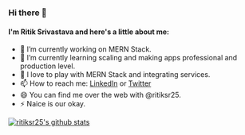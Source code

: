 ### Hi there 👋

#### I'm Ritik Srivastava and here's a little about me:

* 🔭 I’m currently working on MERN Stack.
* 🌱 I’m currently learning scaling and making apps professional and production level.
* 🤔 I love to play with MERN Stack and integrating services.
* 📫 How to reach me: [LinkedIn](https://www.linkedin.com/in/ritiksr25/) or [Twitter](https://twitter.com/ritiksr25)
* 😄 You can find me over the web with @ritiksr25.
* ⚡ Naice is our okay.

[![ritiksr25's github stats](https://github-readme-stats.vercel.app/api?username=ritiksr25&count_private=true&show_icons=true&theme=tokyonight&hide=stars,issues)](https://github.com/anuraghazra/github-readme-stats)
